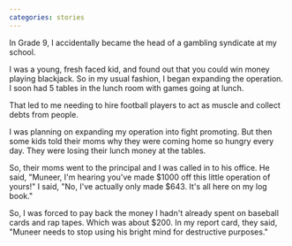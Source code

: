 ```yaml
---
categories: stories
---
```


In Grade 9, I accidentally became the head of a gambling syndicate at my school. 

I was a young, fresh faced kid, and found out that you could win money playing blackjack. So in my usual fashion, I began expanding the operation. I soon had 5 tables in the lunch room with games going at lunch. 

That led to me needing to hire football players to act as muscle and collect debts from people.

I was planning on expanding my operation into fight promoting. But then some kids told their moms why they were coming home so hungry every day. They were losing their lunch money at the tables.

So, their moms went to the principal and I was called in to his office.  He said, "Muneer, I'm hearing you've made $1000 off this little operation of yours!" I said, "No, I've actually only made $643. It's all here on my log book."

So, I was forced to pay back the money I hadn't already spent on baseball cards and rap tapes. Which was about $200. In my report card, they said, "Muneer needs to stop using his bright mind for destructive purposes."